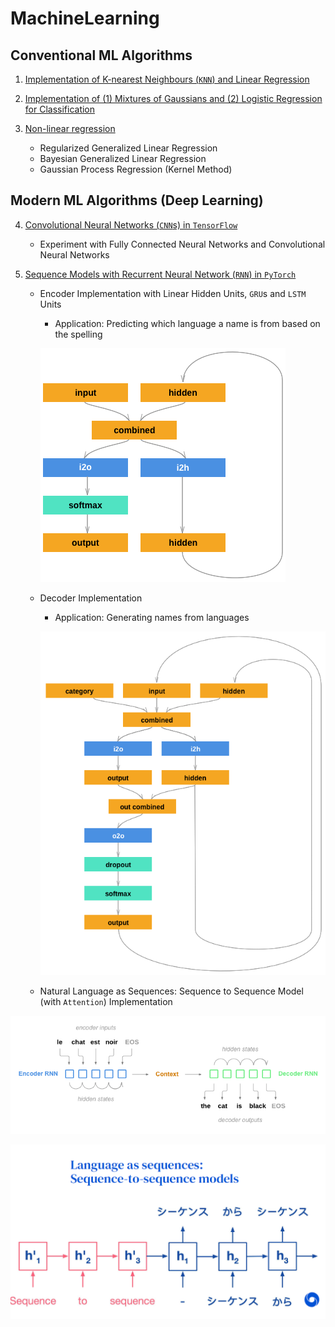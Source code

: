 # MachineLearning

## Conventional ML Algorithms
   1. [Implementation of K-nearest Neighbours (`KNN`) and Linear Regression](./A1)
   
   2. [Implementation of (1) Mixtures of Gaussians and (2) Logistic Regression for Classification](./A2)
   
   3. [Non-linear regression](./A3)
      - Regularized Generalized Linear Regression
      - Bayesian Generalized Linear Regression
      - Gaussian Process Regression (Kernel Method)

## Modern ML Algorithms (Deep Learning)
   4. [Convolutional Neural Networks (`CNN`s) in `TensorFlow`](./A4)
      - Experiment with Fully Connected Neural Networks and Convolutional Neural Networks
      
   5. [Sequence Models with Recurrent Neural Network (`RNN`) in `PyTorch`](./A5)
      - Encoder Implementation with Linear Hidden Units, `GRU`s and `LSTM` Units 
         - Application: Predicting which language a name is from based on the spelling
         
         ![](./assets/encoder.png)
         
      - Decoder Implementation
         - Application: Generating names from languages
         
         ![](./assets/decoder.png)
         
       - Natural Language as Sequences: Sequence to Sequence Model (with `Attention`) Implementation

   ![](./assets/Seq2Seq.png)
   
   ![](./assets/SeqToSeq.png)
   
